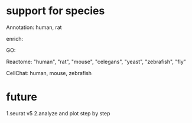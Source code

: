 # support for species
Annotation: human, rat

enrich:

  GO:
  
  Reactome: "human", "rat", "mouse", "celegans", "yeast", "zebrafish", "fly"

CellChat: human, mouse, zebrafish


<!--

# Issues

## cellchat::netVisual_circle

Error in i_set_edge_attr(x, attr(value, "name"), index = value, value = attr(value,  : 
  Length of new attribute value must be 1 or 79, the number of target edges, not 75

solve: 

The package igaph 1.4.0 is not compatible with cellchat. When I changed igraph 1.4.0 to 1.3.5, the problem was solved.

-->


# future
1.seurat v5
2.analyze and plot step by step